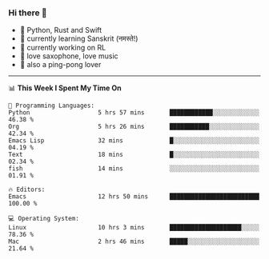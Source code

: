 ### Hi there 👋

- 📙 Python, Rust and Swift
- 🌱 currently learning Sanskrit (नमस्ते!)
- 🔭 currently working on RL
- 🎷 love saxophone, love music
- 🏓 also a ping-pong lover

<!--
**ZiqinGong/ZiqinGong** is a ✨ _special_ ✨ repository because its `README.md` (this file) appears on your GitHub profile.

Here are some ideas to get you started:

- 🔭 I’m currently working on ...
- 🌱 I’m currently learning ...
- 👯 I’m looking to collaborate on ...
- 🤔 I’m looking for help with ...
- 💬 Ask me about ...
- 📫 gongzq0301@sjtu.edu.cn
- 😄 Pronouns: ...
- ⚡ Fun fact: ...
-->

---

<!--START_SECTION:waka-->
📊 **This Week I Spent My Time On** 

```text
💬 Programming Languages: 
Python                   5 hrs 57 mins       ████████████░░░░░░░░░░░░░   46.38 % 
Org                      5 hrs 26 mins       ███████████░░░░░░░░░░░░░░   42.34 % 
Emacs Lisp               32 mins             █░░░░░░░░░░░░░░░░░░░░░░░░   04.19 % 
Text                     18 mins             █░░░░░░░░░░░░░░░░░░░░░░░░   02.34 % 
fish                     14 mins             ░░░░░░░░░░░░░░░░░░░░░░░░░   01.91 % 

🔥 Editors: 
Emacs                    12 hrs 50 mins      █████████████████████████   100.00 % 

💻 Operating System: 
Linux                    10 hrs 3 mins       ████████████████████░░░░░   78.36 % 
Mac                      2 hrs 46 mins       █████░░░░░░░░░░░░░░░░░░░░   21.64 % 
```


<!--END_SECTION:waka-->
